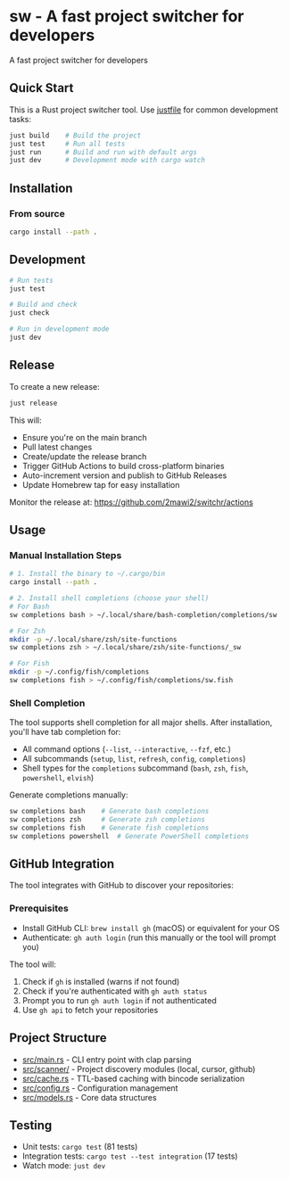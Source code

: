 # sw - A fast project switcher for developers

A fast project switcher for developers

## Quick Start
This is a Rust project switcher tool. Use [justfile](mdc:justfile) for common development tasks:

```bash
just build    # Build the project
just test     # Run all tests
just run      # Build and run with default args
just dev      # Development mode with cargo watch
```

## Installation

### From source

```bash
cargo install --path .
```

## Development

```bash
# Run tests
just test

# Build and check
just check

# Run in development mode
just dev
```

## Release

To create a new release:

```bash
just release
```

This will:
- Ensure you're on the main branch
- Pull latest changes
- Create/update the release branch
- Trigger GitHub Actions to build cross-platform binaries
- Auto-increment version and publish to GitHub Releases
- Update Homebrew tap for easy installation

Monitor the release at: https://github.com/2mawi2/switchr/actions

## Usage

### Manual Installation Steps
```bash
# 1. Install the binary to ~/.cargo/bin
cargo install --path .

# 2. Install shell completions (choose your shell)
# For Bash
sw completions bash > ~/.local/share/bash-completion/completions/sw

# For Zsh  
mkdir -p ~/.local/share/zsh/site-functions
sw completions zsh > ~/.local/share/zsh/site-functions/_sw

# For Fish
mkdir -p ~/.config/fish/completions  
sw completions fish > ~/.config/fish/completions/sw.fish
```

### Shell Completion
The tool supports shell completion for all major shells. After installation, you'll have tab completion for:

- All command options (`--list`, `--interactive`, `--fzf`, etc.)
- All subcommands (`setup`, `list`, `refresh`, `config`, `completions`)
- Shell types for the `completions` subcommand (`bash`, `zsh`, `fish`, `powershell`, `elvish`)

Generate completions manually:
```bash
sw completions bash    # Generate bash completions
sw completions zsh     # Generate zsh completions  
sw completions fish    # Generate fish completions
sw completions powershell  # Generate PowerShell completions
```

## GitHub Integration
The tool integrates with GitHub to discover your repositories:

### Prerequisites
- Install GitHub CLI: `brew install gh` (macOS) or equivalent for your OS
- Authenticate: `gh auth login` (run this manually or the tool will prompt you)

The tool will:
1. Check if `gh` is installed (warns if not found)
2. Check if you're authenticated with `gh auth status`
3. Prompt you to run `gh auth login` if not authenticated
4. Use `gh api` to fetch your repositories 

## Project Structure
- [src/main.rs](mdc:src/main.rs) - CLI entry point with clap parsing
- [src/scanner/](mdc:src/scanner) - Project discovery modules (local, cursor, github)
- [src/cache.rs](mdc:src/cache.rs) - TTL-based caching with bincode serialization
- [src/config.rs](mdc:src/config.rs) - Configuration management
- [src/models.rs](mdc:src/models.rs) - Core data structures

## Testing
- Unit tests: `cargo test` (81 tests)
- Integration tests: `cargo test --test integration` (17 tests)
- Watch mode: `just dev` 
